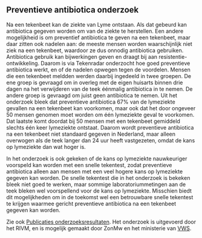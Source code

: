## Preventieve antibiotica onderzoek
Na een tekenbeet kan de ziekte van Lyme ontstaan. Als dat gebeurd kan antibiotica gegeven worden om van de ziekte te herstellen. Een andere mogelijkheid is om preventief antibiotica te geven na een tekenbeet, maar daar zitten ook nadelen aan: de meeste mensen worden waarschijnlijk niet ziek na een tekenbeet, waardoor ze dus onnodig antibiotica gebruiken. Antibiotica gebruik kan bijwerkingen geven en draagt bij aan resistentie-ontwikkeling. Daarom is via Tekenradar onderzocht hoe goed preventieve antibiotica werkt, en of de nadelen opwegen tegen de voordelen. Mensen die een tekenbeet meldden werden daarbij ingedeeld in twee groepen. De ene groep is gevraagd om in overleg met de eigen huisarts binnen drie dagen na het verwijderen van de teek éénmalig antibiotica in te nemen. De andere groep is gevraagd om juist geen antibiotica te nemen. Uit het onderzoek bleek dat preventieve antibiotica 67% van de lymeziekte gevallen na een tekenbeet kan voorkomen, maar ook dat het door ongeveer 50 mensen genomen moet worden om één lymeziekte geval te voorkomen. Dat laatste komt doordat bij 50 mensen met een tekenbeet gemiddeld slechts één keer lymeziekte ontstaat. Daarom wordt preventieve antibiotica na een tekenbeet niet standaard gegeven in Nederland, maar alleen overwogen als de teek langer dan 24 uur heeft vastgezeten, omdat de kans op lymeziekte dan wat hoger is.

In het onderzoek is ook gekeken of de kans op lymeziekte nauwkeuriger voorspeld kan worden met een snelle tekentest, zodat preventieve antibiotica alleen aan mensen met een veel hogere kans op lymeziekte gegeven kan worden. De snelle tekentest die in het onderzoek is bekeken bleek niet goed te werken, maar sommige laboratoriummetingen aan de teek bleken wel voorspellend voor de kans op lymeziekte. Misschien biedt dit mogelijkheden om in de toekomst wel een betrouwbare snelle tekentest te krijgen waarmee gericht preventieve antibiotica na een tekenbeet gegeven kan worden.

Zie ook [Publicaties onderzoeksresultaten](/onderzoek/publicaties).
Het onderzoek is uitgevoerd door het RIVM, en is mogelijk gemaakt door ZonMw en het ministerie van [VWS](https://www.rijksoverheid.nl/ministeries/ministerie-van-volksgezondheid-welzijn-en-sport).
